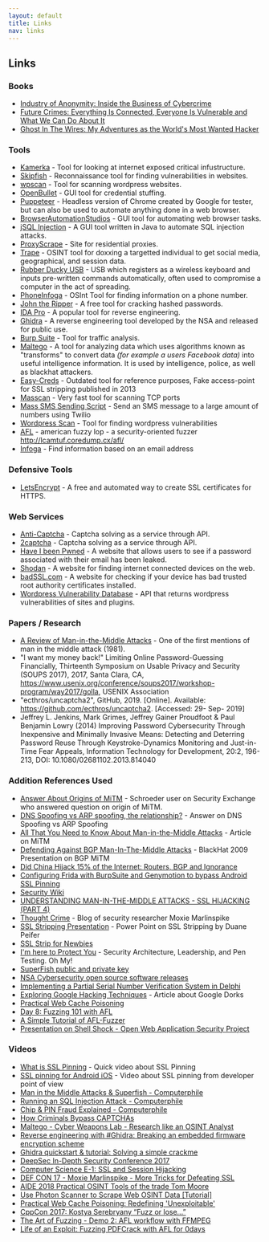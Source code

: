 ```yaml
---
layout: default
title: Links
nav: links
---
```


## Links

### Books
- [Industry of Anonymity: Inside the Business of Cybercrime](https://www.hup.harvard.edu/catalog.php?isbn=9780674979413)
- [Future Crimes: Everything Is Connected, Everyone Is Vulnerable and What We Can Do About It](http://www.futurecrimesbook.com/)
- [Ghost In The Wires: My Adventures as the World's Most Wanted Hacker](https://www.amazon.com/dp/B0047Y0F0K)

### Tools

- [Kamerka](https://github.com/woj-ciech/kamerka) - Tool for looking at internet exposed critical infustructure.
- [Skipfish](https://tools.kali.org/web-applications/skipfish) - Reconnaissance tool for finding vulnerabilities in websites.
- [wpscan](https://wpscan.org/) - Tool for scanning wordpress websites.
- [OpenBullet](https://github.com/openbullet/openbullet) - GUI tool for credential stuffing.
- [Puppeteer](https://developers.google.com/web/tools/puppeteer) - Headless version of Chrome created by Google for tester, but can also be used to automate anything done in a web browser.
- [BrowserAutomationStudios](https://bablosoft.com/shop/BrowserAutomationStudio) - GUI tool for automating web browser tasks.
- [jSQL Injection](https://github.com/ron190/jsql-injection) - A GUI tool written in Java to automate SQL injection attacks.
- [ProxyScrape](https://proxyscrape.com/) - Site for residential proxies.
- [Trape](https://github.com/jofpin/trape) - OSINT tool for doxxing a targetted individual to get social media, geographical, and session data.
- [Rubber Ducky USB](https://shop.hak5.org/products/usb-rubber-ducky-deluxe) - USB which registers as a wireless keyboard and inputs pre-written commands automatically, often used to compromise a computer in the act of spreading.
- [PhoneInfoga](https://github.com/sundowndev/PhoneInfoga) - OSInt Tool for finding information on a phone number.
- [John the Ripper](https://github.com/magnumripper/JohnTheRipper) - A free tool for cracking hashed passwords.
- [IDA Pro](https://www.hex-rays.com/products/ida/) - A popular tool for reverse engineering.
- [Ghidra](https://www.nsa.gov/resources/everyone/ghidra/) - A reverse engineering tool developed by the NSA and released for public use.
- [Burp Suite](https://portswigger.net/burp) - Tool for traffic analysis.
- [Maltego](https://maltego.com) - A tool for analyzing data which uses algorithms known as "transforms" to convert data *(for example a users Facebook data)* into useful intelligence information. It is used by intelligence, police, as well as blackhat attackers.
- [Easy-Creds](https://github.com/brav0hax/easy-creds) - Outdated tool for reference purposes, Fake access-point for SSL stripping published in 2013
- [Masscan](https://github.com/robertdavidgraham/masscan) - Very fast tool for scanning TCP ports
- [Mass SMS Sending Script](https://github.com/kirkins/Twilio-mass-SMS) - Send an SMS message to a large amount of numbers using Twilio
- [Wordpress Scan](https://github.com/wpscanteam/wpscan) - Tool for finding wordpress vulnerabilities
- [AFL](https://github.com/google/AFL) - american fuzzy lop - a security-oriented fuzzer http://lcamtuf.coredump.cx/afl/
- [Infoga](https://github.com/m4ll0k/Infoga) - Find information based on an email address

### Defensive Tools

- [LetsEncrypt](https://letsencrypt.org/) - A free and automated way to create SSL certificates for HTTPS.

### Web Services

- [Anti-Captcha](https://anti-captcha.com/) - Captcha solving as a service through API.
- [2captcha](https://2captcha.com/) - Captcha solving as a service through API.
- [Have I been Pwned](https://haveibeenpwned.com/) - A website that allows users to see if a password associated with their email has been leaked.
- [Shodan](https://www.shodan.io/) - A website for finding internet connected devices on the web.
- [badSSL.com](https://badssl.com/dashboard/) - A website for checking if your device has bad trusted root authority certificates installed.
- [Wordpress Vulnerability Database](https://wpvulndb.com/) - API that returns wordpress vulnerabilities of sites and plugins.

### Papers / Research

- [A Review of Man-in-the-Middle Attacks](http://dl.acm.org/citation.cfm?id=358797) - One of the first mentions of man in the middle attack (1981).
- "I want my money back!" Limiting Online Password-Guessing Financially, Thirteenth
Symposium on Usable Privacy and Security (SOUPS 2017), 2017, Santa Clara, CA,
https://www.usenix.org/conference/soups2017/workshop-program/way2017/golla,
USENIX Association
- "ecthros/uncaptcha2", GitHub, 2019. [Online]. Available:
https://github.com/ecthros/uncaptcha2. [Accessed: 29- Sep- 2019]
-  Jeffrey L. Jenkins, Mark Grimes, Jeffrey Gainer Proudfoot & Paul Benjamin Lowry
(2014) Improving Password Cybersecurity Through Inexpensive and Minimally
Invasive Means: Detecting and Deterring Password Reuse Through
Keystroke-Dynamics Monitoring and Just-in-Time Fear Appeals, Information
Technology for Development, 20:2, 196-213, DOI: 10.1080/02681102.2013.814040

### Addition References Used

- [Answer About Origins of MiTM](https://security.stackexchange.com/a/78844/9472) - Schroeder user on Security Exchange who answered question on origin of MiTM.
- [DNS Spoofing vs ARP spoofing, the relationship?](https://security.stackexchange.com/questions/10029/dns-spoofing-vs-arp-spoofing-the-relationship/10030#10030) - Answer on DNS Spoofing vs ARP Spoofing
- [All That You Need to Know About Man-in-the-Middle Attacks](https://www.acunetix.com/blog/articles/man-in-the-middle-attacks/) - Article on MiTM
- [Defending Against BGP Man-In-The-Middle Attacks](https://web.archive.org/web/20110704032052/http://www.renesys.com/tech/presentations/pdf/blackhat-09.pdf) - BlackHat 2009 Presentation on BGP MiTM
- [Did China Hijack 15% of the Internet: Routers, BGP and Ignorance](https://web.archive.org/web/20130401022203/http://www.omninerd.com/articles/Did_China_Hijack_15_of_the_Internet_Routers_BGP_and_Ignorance)
- [Configuring Frida with BurpSuite and Genymotion to bypass Android SSL Pinning](https://spenkk.github.io/bugbounty/Configuring-Frida-with-Burp-and-GenyMotion-to-bypass-SSL-Pinning/)
- [Security Wiki](https://doubleoctopus.com/security-wiki/)
- [UNDERSTANDING MAN-IN-THE-MIDDLE ATTACKS - SSL HIJACKING (PART 4)](https://cert.ir/news/entry/12059?language_id=1)
- [Thought Crime](http://thoughtcrime.org/) - Blog of security researcher Moxie Marlinspike
- [SSL Stripping Presentation](https://www.owasp.org/images/7/7a/SSL_Spoofing.pdf) - Power Point on SSL Stripping by Duane Peifer
- [SSL Strip for Newbies](https://avicoder.me/2016/02/22/SSLstrip-for-newbies/)
- [I'm here to Protect You](https://secjohn.blogspot.com/) - Security Architecture, Leadership, and Pen Testing. Oh My!
- [SuperFish public and private key](https://gist.github.com/mathiasbynens/7a13a467b22c42505490)
- [NSA Cybersecurity open source software releases](https://nsacyber.github.io/opensource.html)
- [Implementing a Partial Serial Number Verification System in Delphi](https://www.brandonstaggs.com/2007/07/26/implementing-a-partial-serial-number-verification-system-in-delphi/)
- [Exploring Google Hacking Techniques](https://securitytrails.com/blog/google-hacking-techniques) - Article about Google Dorks
- [Practical Web Cache Poisoning](https://portswigger.net/research/practical-web-cache-poisoning)
- [Day 8: Fuzzing 101 with AFL](https://medium.com/@int0x33/day-8-fuzzing-101-with-afl-678828cd7fa7)
- [A Simple Tutorial of AFL-Fuzzer](http://spencerwuwu-blog.logdown.com/posts/1366733-a-simple-guide-of-afl-fuzzer)
- [Presentation on Shell Shock - Open Web Application Security Project](https://www.owasp.org/images/1/1b/Shellshock_-_Tudor_Enache.pdf)

### Videos
- [What is SSL Pinning](https://www.youtube.com/watch?v=is8lHjEkk7U) - Quick video about SSL Pinning
- [SSL pinning for Android iOS](https://www.youtube.com/watch?v=O7aTw81R6OI) - Video about SSL pinning from developer point of view
- [Man in the Middle Attacks & Superfish - Computerphile](https://www.youtube.com/watch?v=-enHfpHMBo4)
- [Running an SQL Injection Attack - Computerphile](https://www.youtube.com/watch?v=ciNHn38EyRc)
- [Chip & PIN Fraud Explained - Computerphile](https://www.youtube.com/watch?v=Ks0SOn8hjG8)
- [How Criminals Bypass CAPTCHAs](https://www.youtube.com/watch?v=xdqFGlSeR-Y)
- [Maltego - Cyber Weapons Lab - Research like an OSINT Analyst](https://www.youtube.com/watch?v=46st98FUf8s)
- [Reverse engineering with #Ghidra: Breaking an embedded firmware encryption scheme](https://www.youtube.com/watch?v=4urMITJKQQs)
- [Ghidra quickstart & tutorial: Solving a simple crackme](https://www.youtube.com/watch?v=fTGTnrgjuGA)
- [DeepSec In-Depth Security Conference 2017](https://vimeo.com/ondemand/130877/)
- [Computer Science E-1: SSL and Session Hijacking](https://www.youtube.com/watch?v=zsR1YVNmPPc)
- [DEF CON 17 - Moxie Marlinspike - More Tricks for Defeating SSL](https://www.youtube.com/watch?v=5dhSN9aEljg)
- [AIDE 2018 Practical OSINT Tools of the trade Tom Moore](https://www.youtube.com/watch?v=nvdsQlT9_xY)
- [Use Photon Scanner to Scrape Web OSINT Data [Tutorial]](https://www.youtube.com/watch?v=pJDJwD8GCIg)
- [Practical Web Cache Poisoning: Redefining 'Unexploitable'](https://www.youtube.com/watch?v=j2RrmNxJZ5c)
- [CppCon 2017: Kostya Serebryany “Fuzz or lose...”](https://www.youtube.com/watch?v=k-Cv8Q3zWNQ)
- [The Art of Fuzzing - Demo 2: AFL workflow with FFMPEG](https://www.youtube.com/watch?v=0dqL6vfPCek)
- [Life of an Exploit: Fuzzing PDFCrack with AFL for 0days](https://www.youtube.com/watch?v=8VLNPIIgKbQ)

